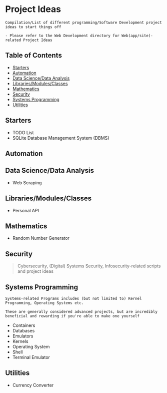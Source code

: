 # Project Ideas

```
Compilation/List of different programming/Software Development project ideas to start things off

- Please refer to the Web Development directory for Web(app/site)-related Project Ideas
```

## Table of Contents
+ [Starters](#starters)
+ [Automation](#automation)
+ [Data Science/Data Analysis](#data-science-data-analysis)
+ [Libraries/Modules/Classes](#libraries-modules-classes)
+ [Mathematics](#mathematics)
+ [Security](#security)
+ [Systems Programming](#systems-programming)
+ [Utilities](#utilities)

## Starters
+ TODO List
+ SQLite Database Management System (DBMS)

## Automation

## Data Science/Data Analysis
+ Web Scraping

## Libraries/Modules/Classes
+ Personal API

## Mathematics
+ Random Number Generator

## Security
> Cybersecurity, (Digital) Systems Security, Infosecurity-related scripts and project ideas

## Systems Programming
```
Systems-related Programs includes (but not limited to) Kernel Programming, Operating Systems etc.

These are generally considered advanced projects, but are incredibly beneficial and rewarding if you're able to make one yourself
```
+ Containers
+ Databases
+ Emulators
+ Kernels
+ Operating System
+ Shell
+ Terminal Emulator

## Utilities
+ Currency Converter



